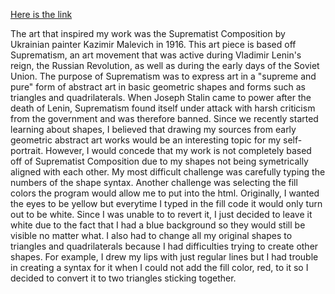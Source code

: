 [Here is the link](https://jscal13.github.io/Scallan_Joseph__ART2210-1/Scallan_Joseph_ART2210_Self-Portrait_Fall2019/Selfportrait.html)

The art that inspired my work was the Suprematist Composition by Ukrainian painter Kazimir Malevich in 1916. This art piece is 
based off Suprematism, an art movement that was active during Vladimir Lenin's reign, the Russian Revolution, as well as during 
the early days of the Soviet Union. The purpose of Suprematism was to express art in a "supreme and pure" form of abstract art in 
basic geometric shapes and forms such as triangles and quadrilaterals. When Joseph Stalin came to power after the death of Lenin, 
Suprematism found itself under attack with harsh criticism from the government and was therefore banned.  Since we recently 
started learning about shapes, I believed that drawing my sources from early geometric abstract art works would be an interesting 
topic for my self-portrait. However, I would concede that my work is not completely based off of Suprematist Composition due to my 
shapes not being symetrically aligned with each other. My most difficult challenge was carefully typing the numbers of the shape 
syntax. Another challenge was selecting the fill colors the program would allow me to put into the html. Originally, I wanted the 
eyes to be yellow but everytime I typed in the fill code it would only turn out to be white. Since I was unable to to revert it, I 
just decided to leave it white due to the fact that I had a blue background so they would still be visible no matter what. I also had to change all my original shapes to triangles and quadrilaterals because I had difficulties trying to create other shapes. For example, I drew my lips with just regular lines but I had trouble in creating a syntax for it when I could not add the fill color, red, to it so I decided to convert it to two triangles sticking together. 